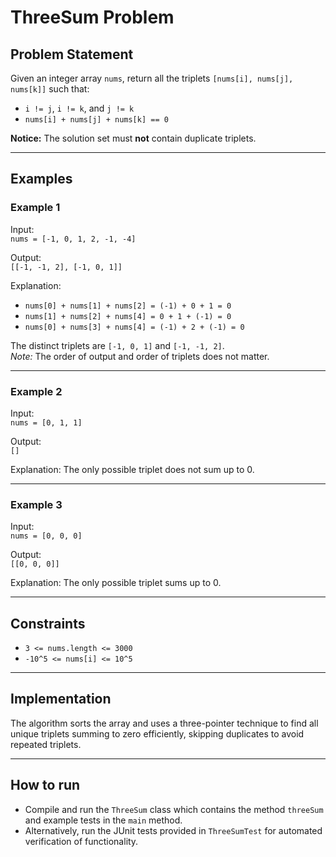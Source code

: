 # ThreeSum Problem

## Problem Statement

Given an integer array `nums`, return all the triplets `[nums[i], nums[j], nums[k]]` such that:

- `i != j`, `i != k`, and `j != k`
- `nums[i] + nums[j] + nums[k] == 0`

**Notice:** The solution set must **not** contain duplicate triplets.

---

## Examples

### Example 1

Input:  
`nums = [-1, 0, 1, 2, -1, -4]`

Output:  
`[[-1, -1, 2], [-1, 0, 1]]`

Explanation:
- `nums[0] + nums[1] + nums[2] = (-1) + 0 + 1 = 0`
- `nums[1] + nums[2] + nums[4] = 0 + 1 + (-1) = 0`
- `nums[0] + nums[3] + nums[4] = (-1) + 2 + (-1) = 0`

The distinct triplets are `[-1, 0, 1]` and `[-1, -1, 2]`.  
*Note:* The order of output and order of triplets does not matter.

---

### Example 2

Input:  
`nums = [0, 1, 1]`

Output:  
`[]`

Explanation: The only possible triplet does not sum up to 0.

---

### Example 3

Input:  
`nums = [0, 0, 0]`

Output:  
`[[0, 0, 0]]`

Explanation: The only possible triplet sums up to 0.

---

## Constraints

- `3 <= nums.length <= 3000`
- `-10^5 <= nums[i] <= 10^5`

---

## Implementation

The algorithm sorts the array and uses a three-pointer technique to find all unique triplets summing to zero efficiently, skipping duplicates to avoid repeated triplets.

---

## How to run

- Compile and run the `ThreeSum` class which contains the method `threeSum` and example tests in the `main` method.
- Alternatively, run the JUnit tests provided in `ThreeSumTest` for automated verification of functionality.
